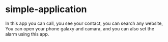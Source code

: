 # simple-application

In this app you can call, you see your contact, you can search any website,
You can open your phone galaxy and camara, and you can also set the alarm using this app.
